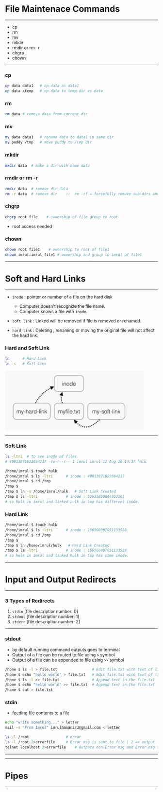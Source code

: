 # **File Maintenace Commands**

---

- cp
- rm
- mv
- mkdir
- rmdir or rm- r
- chgrp
- chown

---

### cp

```sh
cp data data1   # cp data as data1
cp data /temp   # cp data to temp dir as data
```

### rm

```sh
rm data # remove data from current dir
```

### mv

```sh
mv data data1   # rename data to data1 in same dir
mv puddy /tmp   # move puddy to /tmp dir
```

### mkdir

```sh
mkdir data  # make a dir with name data
```

### rmdir or rm -r

```sh
rmdir data  # remove dir data
rm -r data  # remove dir    ::  rm -rf = forcefully remove sub-dirs and its contents :: Recursively
```

### chgrp

```sh
chgrp root file    # ownership of file group to root
```

- root access needed

### chown

```sh
chown root file1    # ownership to root of file1
chown imrul:imrul file1 # ownership and group to imrul of file1
```

---

# **Soft and Hard Links**

---

- `inode` : pointer or number of a file on the hard disk
    - Computer doesn't recognize the file name.
    - Computer knows a file with `inode`.

- `soft link` : Linked will be removed if file is removed or renamed.

- `hard link` : Deleting , renaming or moving the original file will not affect the hard link.

### Hard and Soft Link

```sh
ln      # Hard Link
ln -s   # Soft Link
```

![](i/1.png)

---

### Soft Link

```sh
ls -ltri  # to see inode of files
# 40813871623084217 -rw-r--r-- 1 imrul imrul 12 Aug 20 14:37 hulk
```

```sh
/home/imrul $ touch hulk
/home/imrul $ ls -ltri      # inode : 40813871623084217
/home/imrul $ cd /tmp
/tmp $
/tmp $ ln -s /home/imrul/hulk   # Soft Link Created
/tmp $ ls -ltri             # inode : 52635820644932163
# so hulk in imrul and linked hulk in tmp has different inode.
```

### Hard Link

```sh
/home/imrul $ touch hulk
/home/imrul $ ls -ltri      # inode : 156500087051133528
/home/imrul $ cd /tmp
/tmp $
/tmp $ ln /home/imrul/hulk   # Hard Link Created
/tmp $ ls -ltri             # inode : 156500087051133528
# so hulk in imrul and linked hulk in tmp has same inode.
```

---

# **Input and Output Redirects**

---

### 3 Types of Redirects

1. `stdin` [file descriptior number: 0]
2. `stdout` [file descriptior number: 1]
3. `stderr` [file descriptior number: 2]

---

### **stdout**

- by default running command outputs goes to terminal
- Output of a file can be routed to file using `>` symbol
- Output of a file can be appended to file using `>>` symbol


```sh
/home $ ls -l > file.txt                # Edit file.txt with text of list of the dir [overwrite]
/home $ echo "hello world" > file.txt   # Edit file.txt with text of list of the dir [overwrite]
/home $ ls -l >> file.txt               # Append text in the file.txt                [Append]
/home $ echo "hello world" >> file.txt  # Append text in the file.txt                [Append]
/home $ cat > file.txt
```

### **stdin**

- feeding file contents to a file

```sh
echo "write something..." > letter
mail -s "From Imrul" imrulhasan273@gmail.com < letter
```

```sh
ls -l /root                 # error
ls -l /root 2>errorfile     # Error msg is sent to file | 2 => output
telnet localhost 2>errorfile    # Outputs non Error msg and Error msg to errorfile
```

---

---

# **Pipes**

---



